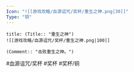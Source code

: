 ```yaml
---
Icon: "![[游戏攻略/血源诅咒/奖杯/重生之神.png|30]]"
Type: "铜"
---
```

```ad-common-bronze-trophy
title: (Title:: "重生之神")
![[游戏攻略/血源诅咒/奖杯/重生之神.png|100]]

(Comment:: "击败重生之神。")
```

#血源诅咒/奖杯 #奖杯 #奖杯/铜
